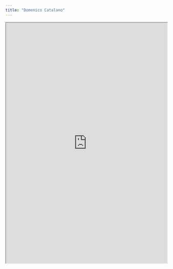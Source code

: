 ```yaml
---
title: "Domenico Catalano"
---
```



<iframe height="750" width="100%" src="https://ewelton.github.io/ktest/wiki.html#Domenico%20Catalano"></iframe>
